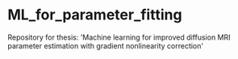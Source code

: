 # ML_for_parameter_fitting
Repository for thesis: 'Machine learning for improved diffusion MRI parameter estimation with gradient nonlinearity correction'

